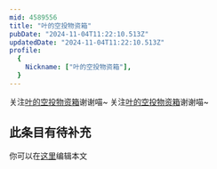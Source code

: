 ```yaml
---
mid: 4589556
title: "叶的空投物资箱"
pubDate: "2024-11-04T11:22:10.513Z"
updatedDate: "2024-11-04T11:22:10.513Z"
profile:
  {
    Nickname: ["叶的空投物资箱"],
  }
---
```


关注[叶的空投物资箱](https://space.bilibili.com/4589556)谢谢喵~ 关注[叶的空投物资箱](https://space.bilibili.com/4589556)谢谢喵~

## 此条目有待补充
你可以在[这里](https://github.com/Yuhanawa/VTuber.ICU/edit/master/src/content/v/叶的空投物资箱/index.md)编辑本文
